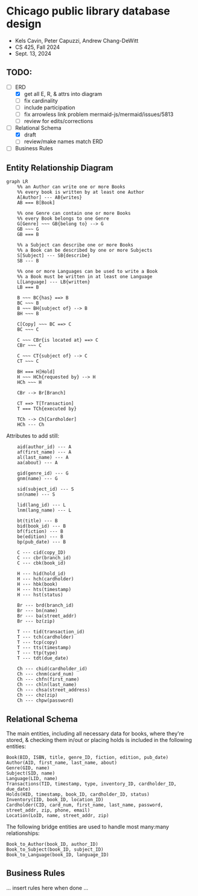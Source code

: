 <div id="user-content-title">

# Chicago public library database design

- Kels Cavin, Peter Capuzzi, Andrew Chang-DeWitt
- CS 425, Fall 2024
- Sept. 13, 2024

</div>

## TODO:

- [ ] ERD
    - [x] get all E, R, & attrs into diagram
    - [ ] fix cardinality
    - [ ] include participation
    - [ ] fix arrowless link problem mermaid-js/mermaid/issues/5813
    - [ ] review for edits/corrections
- [ ] Relational Schema
    - [x] draft
    - [ ] review/make names match ERD
- [ ] Business Rules

## Entity Relationship Diagram

<!--![Entity relationship diagram, using Chen notation](erd.svg)-->

```mermaid
graph LR
    %% an Author can write one or more Books
    %% every book is written by at least one Author
    A[Author] --- AB{writes}
    AB === B[Book]
    
    %% one Genre can contain one or more Books
    %% every Book belongs to one Genre
    G[Genre] ~~~ GB{belong to} --> G
    GB ~~~ G 
    GB === B

    %% a Subject can describe one or more Books
    %% a Book can be described by one or more Subjects
    S[Subject] --- SB{describe}
    SB --- B

    %% one or more Languages can be used to write a Book
    %% a Book must be written in at least one Language
    L[Language] --- LB{written}
    LB === B

    B ~~~ BC{has} ==> B
    BC ~~~ B
    B ~~~ BH{subject of} --> B
    BH ~~~ B

    C[Copy] ~~~ BC ==> C
    BC ~~~ C

    C ~~~ CBr{is located at} ==> C
    CBr ~~~ C

    C ~~~ CT{subject of} --> C
    CT ~~~ C

    BH === H[Hold]
    H ~~~ HCh{requested by} --> H
    HCh ~~~ H

    CBr --> Br[Branch]

    CT ==> T[Transaction]
    T === TCh{executed by}

    TCh --> Ch[Cardholder]
    HCh --- Ch
```

Attributes to add still:

```
    aid(author_id) --- A
    af(first_name) --- A
    al(last_name) --- A
    aa(about) --- A

    gid(genre_id) --- G
    gnm(name) --- G

    sid(subject_id) --- S
    sn(name) --- S

    lid(lang_id) --- L
    lnm(lang_name) --- L

    bt(title) --- B
    bid(book_id) --- B
    bf(fiction) --- B
    be(edition) --- B
    bp(pub_date) --- B

    C --- cid(copy_ID)
    C --- cbr(branch_id)
    C --- cbk(book_id)

    H --- hid(hold_id)
    H --- hch(cardholder)
    H --- hbk(book)
    H --- hts(timestamp)
    H --- hst(status)

    Br --- brd(branch_id)
    Br --- bn(name)
    Br --- ba(street_addr)
    Br --- bz(zip)

    T --- tid(transaction_id)
    T --- tch(cardholder)
    T --- tcp(copy)
    T --- tts(timestamp)
    T --- ttp(type)
    T --- tdt(due_date)

    Ch --- chid(cardholder_id)
    Ch --- chnm(card_num)
    Ch --- chfn(first_name)
    Ch --- chln(last_name)
    Ch --- chsa(street_address)
    Ch --- chz(zip)
    Ch --- chpw(password)
```

## Relational Schema

The main entities, including all necessary data for books, where they're stored, & checking them in/out or placing holds is included in the following entities:

```
Book(BID, ISBN, title, genre_ID, fiction, edition, pub_date)
Author(AID, first_name, last_name, about)
Genre(GID, name)
Subject(SID, name)
Language(LID, name)
Transactions(TID, timestamp, type, inventory_ID, cardholder_ID, due_date)
Holds(HID, timestamp, book_ID, cardholder_ID, status)
Inventory(IID, book_ID, location_ID)
Cardholder(CID, card_num, first_name, last_name, password, street_addr, zip, phone, email)
Location(LoID, name, street_addr, zip)
```

The following bridge entities are used to handle most many:many relationships:

```
Book_to_Author(book_ID, author_ID)
Book_to_Subject(book_ID, subject_ID)
Book_to_Language(book_ID, language_ID)
```

## Business Rules

... insert rules here when done ...
